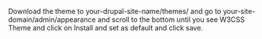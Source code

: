 Download the theme to your-drupal-site-name/themes/ and go to your-site-domain/admin/appearance and scroll to the bottom until you see W3CSS Theme and click on Install and set as default and click save.